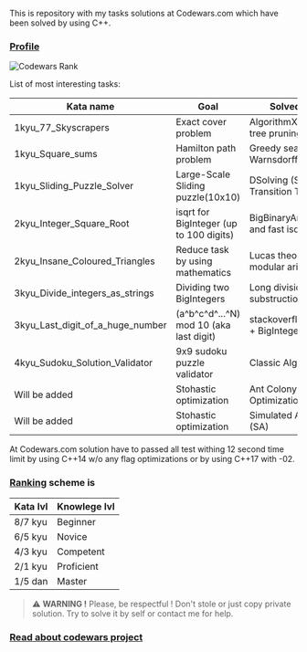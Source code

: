 
This is repository with my tasks solutions at Codewars.com which have been solved by using C++.

### [Profile](http://www.codewars.com/users/harjke)
![Codewars Rank](https://www.codewars.com/users/harjke/badges/large)

List of most interesting tasks:

| Kata name                            | Goal                                   | Solved by                          |
| ------------------------------------ | -------------------------------        | ---------------------------------- |
| 1kyu_77_Skyscrapers                  | Exact cover problem                    | AlgorithmX with tree pruning (DLX) |
| 1kyu_Square_sums                     | Hamilton path problem                  | Greedy search with Warnsdorff rule |
| 1kyu_Sliding_Puzzle_Solver           | Large-Scale Sliding puzzle(10x10)      | DSolving (State Transition Table)  |
| 2kyu_Integer_Square_Root             | isqrt for BigInteger (up to 100 digits)| BigBinaryArithmetic and fast isqrt |
| 2kyu_Insane_Coloured_Triangles       | Reduce task by using mathematics       | Lucas theorem, modular arithmetic  |
| 3kyu_Divide_integers_as_strings      | Dividing two BigIntegers               | Long division, long substruction   |
| 3kyu_Last_digit_of_a_huge_number     | (a^b^c^d^...^N) mod 10 (aka last digit)| stackoverflow hint + BigIntegers   |
| 4kyu_Sudoku_Solution_Validator       | 9x9 sudoku puzzle validator            | Classic AlgorithmX                 |
| Will be added                        | Stohastic optimization                 | Ant Colony Optimization (ACO)      |
| Will be added                        | Stohastic optimization                 | Simulated Anneling (SA)            |

At Codewars.com solution have to passed all test withing 12 second time limit by using C++14 w/o any flag optimizations or by using C++17 with -02.

### [Ranking](http://www.codewars.com/about) scheme is

|Kata lvl | Knowlege lvl|
|---------|-------------|
|8/7 kyu  | Beginner    |
|6/5 kyu  | Novice      |
|4/3 kyu  | Competent   |
|2/1 kyu  | Proficient  |
|1/5 dan  | Master      |

> :warning: **WARNING !** Please, be respectful !
>Don't stole or just copy private solution. Try to solve it by self or contact me for help.

### [Read about codewars project](https://github.com/codewars/codewars.com/wiki/About-Codewars)

